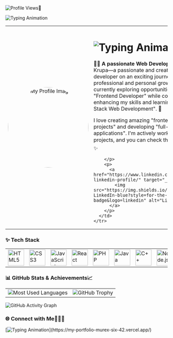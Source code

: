 ![Profile Views](https://komarev.com/ghpvc/?username=Krupa2205&color=blueviolet)👀


![Typing Animation](https://readme-typing-svg.herokuapp.com?font=Fira+Code&size=24&pause=1000&color=B3C8CF&width=500&lines=console.log('KeepCoding..😄💻');+const+name+=+'Krupa😁';+let+isDeveloper+=+true;)


<div align="center">
  <!-- About Me Section -->
  <table>
    <tr>
      <!-- Profile Image on Left -->
      <td align="center" width="250">
        <img src="https://github.com/user-attachments/assets/99fc5ab4-0ac3-4bac-973d-1d1d28a47de2" alt="My Profile Image" width="250" style="border-radius: 50%;">
      </td>
      <!-- About Me with Typing Animation on Right -->
      <td align="left" valign="middle">
        <h1>
          <img src="https://readme-typing-svg.herokuapp.com?font=Fira+Code&size=24&pause=1000&color=B3C8CF&width=500&lines=Hi+there!+👋+I'm+Krupa.;A+Creative+Web+Developer.;Welcome+to+my+GitHub+Profile!" alt="Typing Animation">
        </h1>
        <p>
          👨‍💻 <strong>A passionate Web Developer</strong>
          Hi, I'm Krupa—a passionate and creative web developer on an exciting journey of professional and personal growth. 🌱 I am currently exploring opportunities as a "Frontend Developer" while continually enhancing my skills and learning "Full Stack Web Development". 🚀

I love creating amazing "frontend projects" and developing "full-stack applications". I'm actively working on new projects, and you can check them here 💻✨


        </p>
        <p>
          <a href="https://www.linkedin.com/in/your-linkedin-profile/" target="_blank">
            <img src="https://img.shields.io/badge/-LinkedIn-blue?style=for-the-badge&logo=linkedin" alt="LinkedIn">
          </a>
        </p>
      </td>
    </tr>
  </table>
</div>





### ✨ Tech Stack
<div align="center">
  <table>
    <tr>
      <td><img src="https://cdn.jsdelivr.net/gh/devicons/devicon/icons/html5/html5-original.svg" width="50" height="50" alt="HTML5"/></td>
      <td><img src="https://cdn.jsdelivr.net/gh/devicons/devicon/icons/css3/css3-original.svg" width="50" height="50" alt="CSS3"/></td>
      <td><img src="https://cdn.jsdelivr.net/gh/devicons/devicon/icons/javascript/javascript-original.svg" width="50" height="50" alt="JavaScript"/></td>
      <td><img src="https://cdn.jsdelivr.net/gh/devicons/devicon/icons/react/react-original.svg" width="50" height="50" alt="React"/></td>
      <td><img src="https://cdn.jsdelivr.net/gh/devicons/devicon/icons/php/php-original.svg" width="50" height="50" alt="PHP"/></td>
      <td><img src="https://cdn.jsdelivr.net/gh/devicons/devicon/icons/java/java-original.svg" width="50" height="50" alt="Java"/></td>
      <td><img src="https://cdn.jsdelivr.net/gh/devicons/devicon/icons/cplusplus/cplusplus-original.svg" width="50" height="50" alt="C++"/></td>
      <td><img src="https://cdn.jsdelivr.net/gh/devicons/devicon/icons/nodejs/nodejs-original.svg" width="50" height="50" alt="Node.js"/></td>
      <td><img src="https://cdn.jsdelivr.net/gh/devicons/devicon/icons/mongodb/mongodb-original.svg" width="50" height="50" alt="MongoDB"/></td>
      <td><img src="https://upload.wikimedia.org/wikipedia/commons/9/91/Octicons-mark-github.svg" width="50" height="50" alt="GitHub"/></td>
      <td><img src="https://cdn.jsdelivr.net/gh/devicons/devicon/icons/firebase/firebase-plain.svg" width="50" height="50" alt="Firebase"/></td>
      <td><img src="https://cdn.jsdelivr.net/gh/devicons/devicon/icons/express/express-original.svg" width="50" height="50" alt="Express.js"/></td>
      <td><img src="https://cdn.jsdelivr.net/gh/devicons/devicon/icons/tailwindcss/tailwindcss-original.svg" width="50" height="50" alt="Tailwind CSS"/></td>
      <td><img src="https://cdn.jsdelivr.net/gh/devicons/devicon/icons/nextjs/nextjs-original.svg" width="50" height="50" alt="Next.js"/></td>
      

    
    
    
    
   </table>
</div>



### 📊 GitHub Stats & Achievements📈

<table>
  <tr>
    <td align="center">
      <img src="https://github-readme-stats.vercel.app/api/top-langs/?username=Krupa2205&layout=compact&langs_count=8&theme=radical" alt="Most Used Languages"/>
    </td>
    <td align="center">
      <img src="https://github-profile-trophy.vercel.app/?username=Krupa2205&theme=radical&no-frame=true&margin-w=5&title=Stars,Followers,Repositories,Commits&column=4" alt="GitHub Trophy"/>
    </td>
  </tr>
</table>

![GitHub Activity Graph](https://github-readme-activity-graph.vercel.app/graph?username=Krupa2205&theme=react-dark&hide_border=true)




### 🌐 Connect with Me👋🏻😇
[![Typing Animation](https://readme-typing-svg.herokuapp.com?font=Fira+Code&size=18&pause=1000&color=FF6347&width=435&lines=Click+Here+to+Visit+My+Portfolio!)](https://my-portfolio-murex-six-42.vercel.app/)








